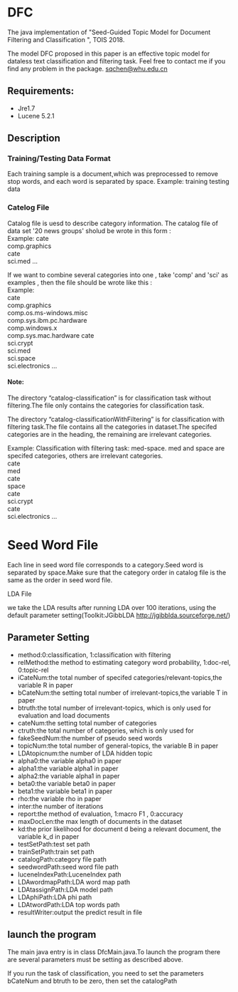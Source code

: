 DFC
====

The java implementation of "Seed-Guided Topic Model for Document Filtering and Classification ", TOIS 2018. 

The model DFC proposed in this paper is an effective topic model for dataless text classification and filtering task.
Feel free to contact me if you find any problem in the package.
sqchen@whu.edu.cn 

## Requirements:
* Jre1.7
* Lucene 5.2.1

## Description
### Training/Testing Data Format
Each training sample is a document,which was preprocessed to remove stop words,  and each word is separated by space.
Example: training testing data

### Catelog File
Catalog file is uesd to describe category information. The catalog file of data set '20 news groups' sholud be wrote in this form :  
Example: 
cate  
comp.graphics  
cate  
sci.med ...  
  
If we want to combine several categories into one , take 'comp' and 'sci' as examples , then the file should be wrote like this :  
Example:  
cate  
comp.graphics  
comp.os.ms-windows.misc  
comp.sys.ibm.pc.hardware  
comp.windows.x  
comp.sys.mac.hardware 
cate  
sci.crypt  
sci.med  
sci.space  
sci.electronics ... 
 
#### Note:
The directory “catalog-classification” is for classification task without filtering.The file only contains the categories for classification task. 

The directory “catalog-classificationWithFiltering” is for classification with filtering task.The file contains all the categories in dataset.The specifed categories are in the heading, the remaining are irrelevant categories. 

Example: 
Classification with filtering task: med-space. med and space are specifed categories, others are irrelevant categories.  
cate  
med  
cate  
space  
cate  
sci.crypt  
cate  
sci.electronics ... 

# Seed Word File
Each line in seed word file corresponds to a category.Seed word is separated by space.Make sure that the category order in catalog file is the same as the order in seed word file. 

LDA File 

we take the LDA results after running LDA over 100 iterations, using the default parameter setting(Toolkit:JGibbLDA http://jgibblda.sourceforge.net/)

## Parameter Setting
* method:0:classification, 1:classification with filtering 
* relMethod:the method to estimating category word probability, 1:doc-rel, 0:topic-rel        
* iCateNum:the total number of specifed categories/relevant-topics,the variable R in paper
* bCateNum:the setting total number of irrelevant-topics,the variable T in paper
* btruth:the total number of irrelevant-topics, which is only used for evaluation and load documents
* cateNum:the setting total number of categories
* ctruth:the total number of categories, which is only used for 
* fakeSeedNum:the number of pseudo seed words
* topicNum:the total number of general-topics, the variable B in paper
* LDAtopicnum:the number of LDA hidden topic
* alpha0:the variable alpha0 in paper  
* alpha1:the variable alpha1 in paper
* alpha2:the variable alpha1 in paper
* beta0:the variable beta0 in paper
* beta1:the variable beta1 in paper
* rho:the variable rho in paper
* inter:the number of iterations
* report:the method of evaluation, 1:macro F1 , 0:accuracy
* maxDocLen:the max length of documents in the dataset
* kd:the prior likelihood for document d being a relevant document, the variable k_d in paper
* testSetPath:test set path
* trainSetPath:train set path
* catalogPath:category file path
* seedwordPath:seed word file path
* luceneIndexPath:LuceneIndex path
* LDAwordmapPath:LDA word map path
* LDAtassignPath:LDA model path
* LDAphiPath:LDA phi path
* LDAtwordPath:LDA top words path
* resultWriter:output the predict result in file

## launch the program

The main java entry is in class DfcMain.java.To launch the program there are several parameters must be setting as described above.  

If you run the task of classification, you need to set the parameters bCateNum and btruth to be zero, then set the catalogPath

